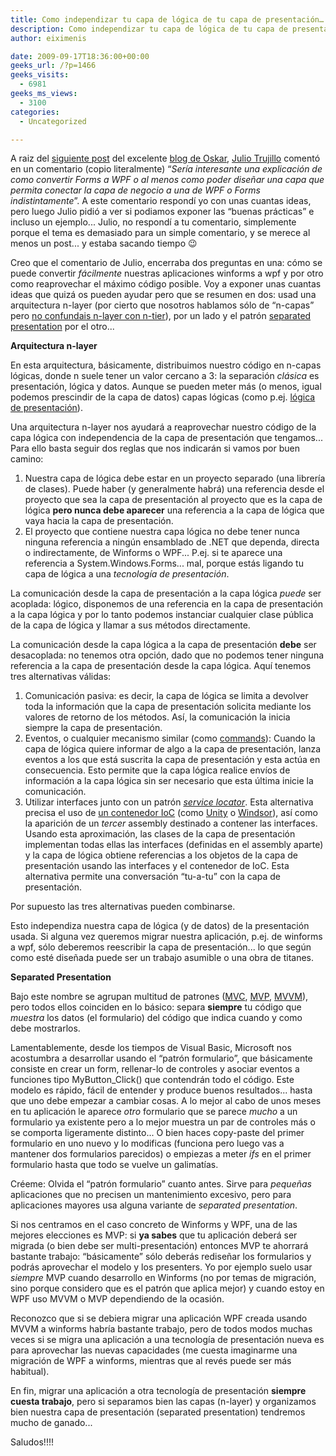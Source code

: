 ```yaml
---
title: Como independizar tu capa de lógica de tu capa de presentación…
description: Como independizar tu capa de lógica de tu capa de presentación…
author: eiximenis

date: 2009-09-17T18:36:00+00:00
geeks_url: /?p=1466
geeks_visits:
  - 6981
geeks_ms_views:
  - 3100
categories:
  - Uncategorized

---
```

A raiz del [siguiente post][1] del excelente [blog de Oskar][2], [Julio Trujillo][3] comentó en un comentario (copio literalmente) &ldquo;_Sería interesante una explicación de como convertir Forms a WPF o al menos como poder diseñar una capa que permita conectar la capa de negocio a una de WPF o Forms indistintamente_&rdquo;. A este comentario respondí yo con unas cuantas ideas, pero luego Julio pidió a ver si podiamos exponer las &ldquo;buenas prácticas&rdquo; e incluso un ejemplo... Julio, no respondí a tu comentario, simplemente porque el tema es demasiado para un simple comentario, y se merece al menos un post... y estaba sacando tiempo 😉

Creo que el comentario de Julio, encerraba dos preguntas en una: cómo se puede convertir _fácilmente_ nuestras aplicaciones winforms a wpf y por otro como reaprovechar el máximo código posible. Voy a exponer unas cuantas ideas que quizá os pueden ayudar pero que se resumen en dos: usad una arquitectura n-layer (por cierto que nosotros hablamos sólo de &ldquo;n-capas&rdquo; pero [no confundais n-layer con n-tier][4]), por un lado y el patrón [separated presentation][5] por el otro...

**Arquitectura n-layer**

En esta arquitectura, básicamente, distribuimos nuestro código en n-capas lógicas, donde n suele tener un valor cercano a 3: la separación _clásica_ es presentación, lógica y datos. Aunque se pueden meter más (o menos, igual podemos prescindir de la capa de datos) capas lógicas (como p.ej. [lógica de presentación][6]).

Una arquitectura n-layer nos ayudará a reaprovechar nuestro código de la capa lógica con independencia de la capa de presentación que tengamos... Para ello basta seguir dos reglas que nos indicarán si vamos por buen camino:

  1. Nuestra capa de lógica debe estar en un proyecto separado (una librería de clases). Puede haber (y generalmente habrá) una referencia desde el proyecto que sea la capa de presentación al proyecto que es la capa de lógica **pero nunca debe aparecer** una referencia a la capa de lógica que vaya hacia la capa de presentación.
  2. El proyecto que contiene nuestra capa lógica no debe tener nunca ninguna referencia a ningún ensamblado de .NET que dependa, directa o indirectamente, de Winforms o WPF... P.ej. si te aparece una referencia a System.Windows.Forms... mal, porque estás ligando tu capa de lógica a una _tecnología de presentación_.

La comunicación desde la capa de presentación a la capa lógica _puede_ ser acoplada: lógico, disponemos de una referencia en la capa de presentación a la capa lógica y por lo tanto podemos instanciar cualquier clase pública de la capa de lógica y llamar a sus métodos directamente.

La comunicación desde la capa lógica a la capa de presentación **debe** ser desacoplada: no tenemos otra opción, dado que no podemos tener ninguna referencia a la capa de presentación desde la capa lógica. Aquí tenemos tres alternativas válidas:

  1. Comunicación pasiva: es decir, la capa de lógica se limita a devolver toda la información que la capa de presentación solicita mediante los valores de retorno de los métodos. Así, la comunicación la inicia siempre la capa de presentación.
  2. Eventos, o cualquier mecanismo similar (como [commands][7]): Cuando la capa de lógica quiere informar de algo a la capa de presentación, lanza eventos a los que está suscrita la capa de presentación y esta actúa en consecuencia. Esto permite que la capa lógica realice envíos de información a la capa lógica sin ser necesario que esta última inicie la comunicación.
  3. Utilizar interfaces junto con un patrón _[service locator][8]_. Esta alternativa precisa el uso de [un contenedor IoC][9] (como [Unity][10] o [Windsor][11]), así como la aparición de un _tercer_ assembly destinado a contener las interfaces. Usando esta aproximación, las clases de la capa de presentación implementan todas ellas las interfaces (definidas en el assembly aparte) y la capa de lógica obtiene referencias a los objetos de la capa de presentación usando las interfaces y el contenedor de IoC. Esta alternativa permite una conversación &ldquo;tu-a-tu&rdquo; con la capa de presentación.

Por supuesto las tres alternativas pueden combinarse.

Esto independiza nuestra capa de lógica (y de datos) de la presentación usada. Si alguna vez queremos migrar nuestra aplicación, p.ej. de winforms a wpf, sólo deberemos reescribir la capa de presentación... lo que según como esté diseñada puede ser un trabajo asumible o una obra de titanes.

**Separated Presentation**

Bajo este nombre se agrupan multitud de patrones ([MVC][12], [MVP][13], [MVVM][14]), pero todos ellos coinciden en lo básico: separa **siempre** tu código que _muestra_ los datos (el formulario) del código que indica cuando y como debe mostrarlos.

Lamentablemente, desde los tiempos de Visual Basic, Microsoft nos acostumbra a desarrollar usando el &ldquo;patrón formulario&rdquo;, que básicamente consiste en crear un form, rellenar-lo de controles y asociar eventos a funciones tipo MyButton_Click() que contendrán todo el código. Este modelo es rápido, fácil de entender y produce buenos resultados... hasta que uno debe empezar a cambiar cosas. A lo mejor al cabo de unos meses en tu aplicación le aparece _otro_ formulario que se parece _mucho_ a un formulario ya existente pero a lo mejor muestra un par de controles más o se comporta ligeramente distinto... O bien haces copy-paste del primer formulario en uno nuevo y lo modificas (funciona pero luego vas a mantener dos formularios parecidos) o empiezas a meter _ifs_ en el primer formulario hasta que todo se vuelve un galimatías.

Créeme: Olvida el &ldquo;patrón formulario&rdquo; cuanto antes. Sirve para _pequeñas_ aplicaciones que no precisen un mantenimiento excesivo, pero para aplicaciones mayores usa alguna variante de _separated presentation_.

Si nos centramos en el caso concreto de Winforms y WPF, una de las mejores elecciones es MVP: si **ya sabes** que tu aplicación deberá ser migrada (o bien debe ser multi-presentación) entonces MVP te ahorrará bastante trabajo: &ldquo;básicamente&rdquo; sólo deberás rediseñar los formularios y podrás aprovechar el modelo y los presenters. Yo por ejemplo suelo usar _siempre_ MVP cuando desarrollo en Winforms (no por temas de migración, sino porque considero que es el patrón que aplica mejor) y cuando estoy en WPF uso MVVM o MVP dependiendo de la ocasión.

Reconozco que si se debiera migrar una aplicación WPF creada usando MVVM a winforms habría bastante trabajo, pero de todos modos muchas veces si se migra una aplicación a una tecnología de presentación nueva es para aprovechar las nuevas capacidades (me cuesta imaginarme una migración de WPF a winforms, mientras que al revés puede ser más habitual).

En fin, migrar una aplicación a otra tecnología de presentación **siempre cuesta trabajo**, pero si separamos bien las capas (n-layer) y organizamos bien nuestra capa de presentación (separated presentation) tendremos mucho de ganado...

Saludos!!!!

 [1]: /blogs/oalvarez/archive/2009/09/09/controles-wpf-en-winforms.aspx
 [2]: /blogs/oalvarez/default.aspx
 [3]: http://yodesarrollador.com/
 [4]: http://icomparable.blogspot.com/2008/10/arquitectura-n-tier-o-arquitectura-n.html
 [5]: http://martinfowler.com/eaaDev/SeparatedPresentation.html
 [6]: http://www.exforsys.com/tutorials/application-development/n-tier-architecture-presentation-logic-layer.html
 [7]: http://en.wikipedia.org/wiki/Command_pattern
 [8]: http://martinfowler.com/articles/injection.html#UsingAServiceLocator
 [9]: http://weblogs.asp.net/sfeldman/archive/2008/02/14/understanding-ioc-container.aspx
 [10]: http://www.codeplex.com/unity
 [11]: http://www.castleproject.org/container/index.html
 [12]: http://en.wikipedia.org/wiki/Model%E2%80%93view%E2%80%93controller
 [13]: http://msdn.microsoft.com/en-us/magazine/cc188690.aspx
 [14]: http://msdn.microsoft.com/en-us/magazine/dd419663.aspx